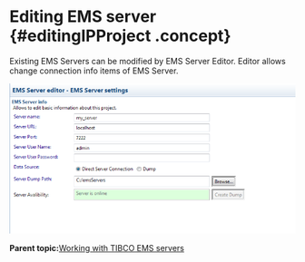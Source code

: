# Editing EMS server {#editingIPProject .concept}

Existing EMS Servers can be modified by EMS Server Editor. Editor allows change connection info items of EMS Server.

![EMS Server editor](img/emsServerEditor.png "EMS Server editor")

**Parent topic:**[Working with TIBCO EMS servers](../../../../modules/pigeon/setup/dialogs/workingWithEMSServer.md)

